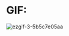# GIF:
![ezgif-3-5b5c7e05aa](https://user-images.githubusercontent.com/69521378/203585057-581910f2-1e13-48b6-b9e8-05ffdff1d23f.gif)

